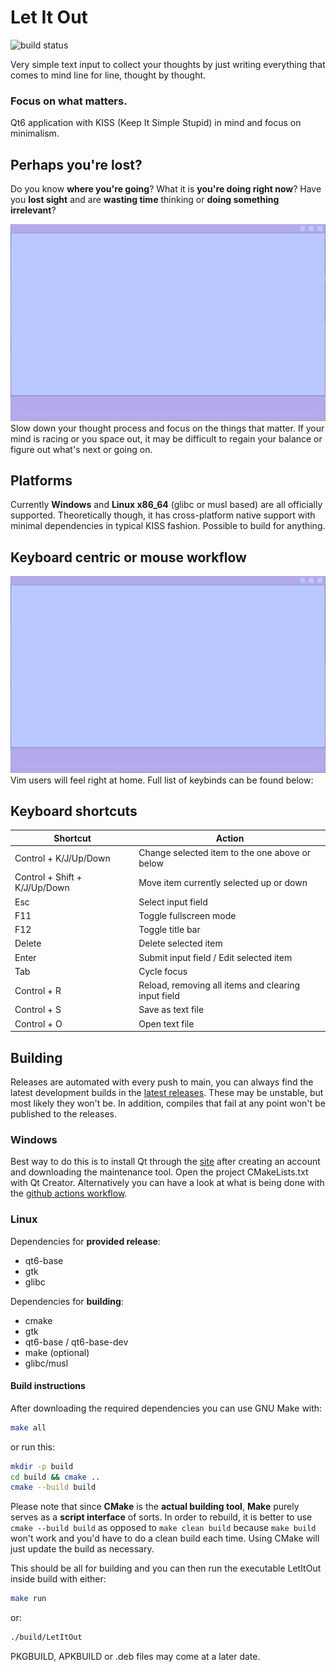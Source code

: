 # Let It Out
![build status](https://github.com/NlGHT/LetItOut/actions/workflows/cmake.yml/badge.svg)

Very simple text input to collect your thoughts by just writing everything that comes to mind line for line, thought by thought.
### Focus on what matters.

Qt6 application with KISS (Keep It Simple Stupid) in mind and focus on minimalism.
## Perhaps you're lost?
Do you know **where you're going**?  What it is **you're doing right now**?  Have you **lost sight** and are **wasting time** thinking or **doing something irrelevant**? 

![Demo GIF 1](https://github.com/NlGHT/LetItOut/blob/assets/LIODemo.gif)
Slow down your thought process and focus on the things that matter.  If your mind is racing or you space out, it may be difficult to regain your balance or figure out what's next or going on.

## Platforms
Currently **Windows** and **Linux x86_64** (glibc or musl based) are all officially supported.  Theoretically though, it has cross-platform native support with minimal dependencies in typical KISS fashion.  Possible to build for anything.

## Keyboard centric or mouse workflow
![Demo GIF 2](https://github.com/NlGHT/LetItOut/blob/assets/LIOActionsDemo.gif)
Vim users will feel right at home.  Full list of keybinds can be found below:

## Keyboard shortcuts
| Shortcut                      | Action                                              |
| ----------                    | --------                                            |
| Control + K/J/Up/Down         | Change selected item to the one above or below      |
| Control + Shift + K/J/Up/Down | Move item currently selected up or down             |
| Esc                           | Select input field                                  |
| F11                           | Toggle fullscreen mode                              |
| F12                           | Toggle title bar                                    |
| Delete                        | Delete selected item                                |
| Enter                         | Submit input field / Edit selected item             |
| Tab                           | Cycle focus                                         |
| Control + R                   | Reload, removing all items and clearing input field |
| Control + S                   | Save as text file                                   |
| Control + O                   | Open text file                                      |

## Building
Releases are automated with every push to main, you can always find the latest development builds in the [latest releases](https://github.com/NlGHT/LetItOut/releases/tag/latest).
These may be unstable, but most likely they won't be.  In addition, compiles that fail at any point won't be published to the releases.
### Windows
Best way to do this is to install Qt through the [site](https://qt.io/download) after creating an account and downloading the maintenance tool.  Open the project CMakeLists.txt with Qt Creator.
Alternatively you can have a look at what is being done with the [github actions workflow](https://github.com/NlGHT/LetItOut/blob/main/.github/workflows/cmake.yml).

### Linux
Dependencies for **provided release**:
- qt6-base
- gtk
- glibc

Dependencies for **building**:
- cmake
- gtk
- qt6-base / qt6-base-dev
- make (optional)
- glibc/musl

#### Build instructions
After downloading the required dependencies you can use GNU Make with:
```sh
make all
```
or run this:
```sh
mkdir -p build
cd build && cmake ..
cmake --build build
```
Please note that since **CMake** is the **actual building tool**, **Make** purely serves as a **script interface** of sorts.  In order to rebuild, it is better to use `cmake --build build` as opposed to `make clean build` because `make build` won't work and you'd have to do a clean build each time.
Using CMake will just update the build as necessary.

This should be all for building and you can then run the executable LetItOut inside build with either:
```sh
make run
```
or:
```sh
./build/LetItOut
```
PKGBUILD, APKBUILD or .deb files may come at a later date.
